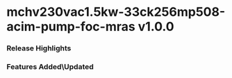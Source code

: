 # mchv230vac1.5kw-33ck256mp508-acim-pump-foc-mras v1.0.0
### Release Highlights



### Features Added\Updated




